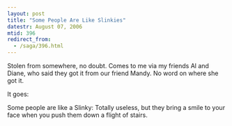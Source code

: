 ```yaml
---
layout: post
title: "Some People Are Like Slinkies"
datestr: August 07, 2006
mtid: 396
redirect_from:
  - /saga/396.html
---
```


Stolen from somewhere, no doubt.  Comes to me via my friends Al and Diane, who said they got it from our friend Mandy. No word on where she got it.

It goes:

Some people are like a Slinky: Totally useless, but they bring a smile to your face when you push them down a flight of stairs.